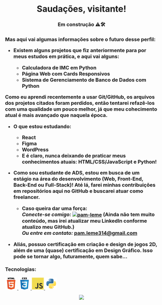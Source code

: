 <h1 align="center">Saudações, visitante!</h1>

<h3 align="center">Em construção ⚠️🛠<h3>
<p align="left">Mas aqui vai algumas informações sobre o futuro desse perfil:</p>


- Existem alguns projetos que fiz anteriormente para por meus estudos em prática, e aqui vai alguns:

  - Calculadora de IMC em Python
  - Página Web com Cards Responsivos
  - Sistema de Gerenciamento de Banco de Dados com Python
<p align="left">Como eu aprendi recentemente a usar Git/GitHub, os arquivos dos projetos citados foram perdidos, então tentarei refazê-los com uma qualidade um pouco melhor, já que meu cohecimento atual é mais avançado que naquela época.</p>

- O que estou estudando:
  - React
  - Figma
  - WordPress
  - E é claro, nunca deixando de praticar meus conhecimentos atuais: HTML/CSS/JavaScript e Python!

- Como sou estudante de ADS, estou em busca de um estágio na área do desenvolvimento (Web, Front-End, Back-End ou Full-Stack)! Até lá, farei minhas contribuições em repositórios aqui no GitHub e buscarei atuar como freelancer.
  - Caso queira dar uma força:<br>*Conecte-se comigo:* <a href="https://linkedin.com/in/pam-leme" target="blank"><img align="center" src="https://cdn.jsdelivr.net/npm/simple-icons@3.0.1/icons/linkedin.svg" alt="pam-leme" height="30" width="40" /></a> (Ainda não tem muito conteúdo, mas irei atualizar meu LinkedIn conforme atualizo meu GitHub.)<br>*Ou entre em contato:* **pam.leme314@gmail.com**

-  Aliás, possuo certificação em criação e design de jogos 2D, além de uma (quase) certificação em Design Gráfico. Isso pode se tornar algo, futuramente, quem sabe...


<h3 align="left">Tecnologias:</h3>
<p align="left">
    <a href="https://www.w3.org/html/" target="_blank"> <img src="https://raw.githubusercontent.com/devicons/devicon/master/icons/html5/html5-original-wordmark.svg" alt="html5" width="40" height="40"/> </a>
    <a href="https://www.w3schools.com/css/" target="_blank"> <img src="https://raw.githubusercontent.com/devicons/devicon/master/icons/css3/css3-original-wordmark.svg" alt="css3" width="40" height="40"/> </a>
    <a href="https://developer.mozilla.org/en-US/docs/Web/JavaScript" target="_blank"> <img src="https://raw.githubusercontent.com/devicons/devicon/master/icons/javascript/javascript-original.svg" alt="javascript" width="40" height="40"/> </a>
    <a href="https://www.python.org" target="_blank"> <img src="https://raw.githubusercontent.com/devicons/devicon/master/icons/python/python-original.svg" alt="python" width="40" height="40"/> </a>
    </p>


<p align="center"> <img src=https://github-readme-stats.vercel.app/api?username=pamela-leme&show_icons=true&theme=transparent> </p>
